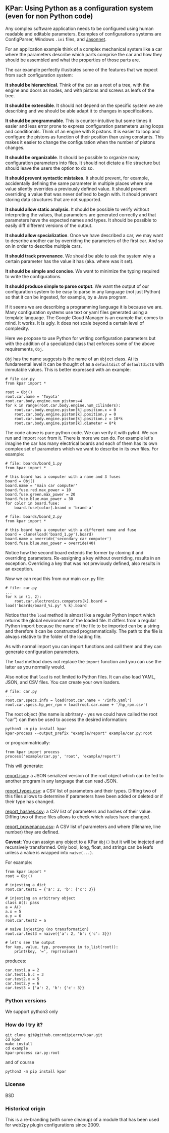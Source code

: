 ## KPar: Using Python as a configuration system (even for non Python code)

Any complex software application needs to be configured using human readable and editable parameters. Examples of configurations systems are ConfigParser, Windows `.ini` files, and [Jasonnet](https://jsonnet.org/).

For an application example think of a complex mechanical system like a car where the parameters describe which parts comprise the car and how they should be assembled and what the properties of those parts are.

The car example perfectly illustrates some of the features that we expect from such configuration system:

**It should be hierarchical**. Think of the car as a root of a tree, with the engine and doors as nodes, and with pistons and screws as leafs of the tree.

**It should be extensible**. It should not depend on the specific system we are describing and we should be able adapt it to changes in specifications.

**It should be programmable**. This is counter-intuitive but some times it easier and less error prone to express configuration parameters using loops and conditionals. Think of an engine with 8 pistons. It is easier to loop and configure the pistons as function of their position than using constants. This makes it easier to change the configuration when the number of pistons changes.

**It should be organizable**. It should be possible to organize many configuration parameters into files. It should not dictate a file structure but should leave the users the option to do so.

**It should prevent syntactic mistakes**. It should prevent, for example, accidentally defining the same parameter in multiple places where one value silently overrides a previously defined value. It should prevent overriding a value that was never defined to begin with. It should prevent storing data structures that are not supported.

**It should allow static analysis**. It should be possible to verify without interpreting the values, that parameters are generated correctly and that parameters have the expected names and types. It should be possible to easily diff different versions of the output.

**It should allow specialization**. Once we have described a car, we may want to describe another car by overriding the parameters of the first car. And so on in order to describe multiple cars.

**It should track provenance**. We should be able to ask the system why a certain parameter has the value it has (aka. where was it set).

**It should be simple and concise**. We want to minimize the typing required to write the configurations.

**It should produce simple to parse output**. We want the output of our configuration system to be easy to parse in any language (not just Python) so that it can be ingested, for example, by a Java program.

If it seems we are describing a programming language it is because we are. Many configuration systems use text or yaml files generated using a template language. The Google Cloud Manager is an example that comes to mind. It works. It is ugly. It does not scale beyond a certain level of complexity.

Here we propose to use Python for writing configuration parameters but with the addition of a specialized class that enforces some of the above requirements, `Obj`.

`Obj` has the name suggests is the name of an `Obj`ect class. At its fundamental level it can be thought of as a `defaultdict` of `defaultdict`s with immutable values. This is better expressed with an example:

```
# file car.py
from kpar import *

root = Obj()
root.car.name = 'Toyota'
root.car.body.engine.num_pistons=4 
for k in range(root.car.body.engine.num_cilinders):
    root.car.body.engine.piston[k].position.x = 0
    root.car.body.engine.piston[k].position.y = 0
    root.car.body.engine.piston[k].position.z = 10*k
    root.car.body.engine.piston[k].diameter = 8*k
```

The code above is pure python code. We can verify it with pylint. We can run and import ``root`` from it.
There is more we can do. For example let's imagine the car has many electrical boards and each of them has its own complex set of parameters which we want to describe in its own files. For example:

```
# file: boards/board_1.py
from kpar import *

# this board has a computer with a name and 3 fuses
board = Obj()
board.name = 'main car computer'
board.fuse.red.max_power = 10
board.fuse.green.max_power = 20
board.fuse.blue.max_power = 30
for color in board.fuse:
    board.fuse[color].brand = 'brand-a'
```

```
# file: boards/board_2.py
from kpar import *

# this board has a computer with a different name and fuse
board = clone(load('board_1.py').board)
board.name = override('secondary car computer')
board.fuse.blue.max_power = override(40)
```

Notice how the second board extends the former by cloning it and overriding parameters.
Re-assigning a key without overriding, results in an exception.
Overriding a key that was not previously defined, also results in an exception.

Now we can read this from our main `car.py` file:

```
# file: car.py
...
for k in (1, 2):
    root.car.electronics.computers[k].board = load('boards/board_%i.py' % k).board
```

Notice that the `load` method is almost like a regular Python import which returns the global environment of the loaded file. It differs from a regular Python import because the name of the file to be imported can be a string and therefore it can be constructed programmatically. The path to the file is always relative to the folder of the loading file.

As with normal import you can import functions and call them and they can generate configuration parameters.

The `load` method does not replace the `import` function and you can use the latter as you
normally would.

Also notice that `load` is not limited to Python files. It can also load YAML, JSON, and CSV files.
You can create your own loaders.

```
# file: car.py
...
root.car.specs.info = load(root.car.name + '/info.yaml')
root.car.specs.hp_per_rpm = load(root.car.name + '/hp_rpm.csv')
```

The root object (the name is abritrary  - yes we could have called the root "car")
can then be used to access the desired information:

```
python3 -m pip install kpar
kpar-process --output_prefix "example/report" example/car.py:root
```

or programmatrically:

```
from kpar import process
process('example/car.py', 'root', 'example/report')
```

This will generate:

[report.json](example/report.json): a JSON serialized version of the root object which can be fed to another program in any language that can read JSON.

[report_types.csv](example/report_types.csv): a CSV list of parameters and their types. Diffing two of this files allows to determine if parameters have been added or deleted or if their type has changed.

[report_hashes.csv](example/report_hashes.csv): a CSV list of parameters and hashes of their value. Diffing two of these files allows to check which values have changed.

[report_provenance.csv](example/report_provenance.csv): A CSV list of parameters and where (filename, line number) they are defined.

**Caveat**: You can assign any object to a KPar `Obj()` but it will be inejcted and recursively transformed. Only bool, long, float, and strings can be leafs unless a value is wrapped into `naive(...)`.

For example:

```
from kpar import *
root = Obj()

# injesting a dict
root.car.test1 = {'a': 2, 'b': {'c': 3}}

# injesting an arbitrary object
class A(): pass
a = A()
a.x = 5
a.y = 6
root.car.test2 = a

# naive injesting (no transformation)
root.car.test3 = naive({'a': 2, 'b': {'c': 3}})

# let's see the output
for key, value, typ, provenance in to_list(root)):
    print(key, '=', repr(value))
```

produces:

```
car.test1.a = 2
car.test1.b.c = 3
car.test2.x = 5
car.test2.y = 6
car.test3 = {'a': 2, 'b': {'c': 3}}
```

### Python versions

We support python3 only

### How do I try it?

```
git clone git@github.com:mdipierro/kpar.git
cd kpar
make install
cd example
kpar-process car.py:root
```

and of course

```
python3 -m pip install kpar
```

### License

BSD

### Historical origin

This is a re-branding (with some cleanup) of a module that has been used
for web2py plugin configurations since 2009.
